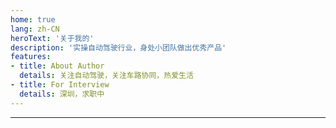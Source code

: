 ```yaml
---
home: true
lang: zh-CN
heroText: '关于我的'
description: '实操自动驾驶行业，身处小团队做出优秀产品'
features: 
- title: About Author
  details: 关注自动驾驶，关注车路协同，热爱生活
- title: For Interview
  details: 深圳，求职中
---
```

---

<myself />

<back-to-top />

